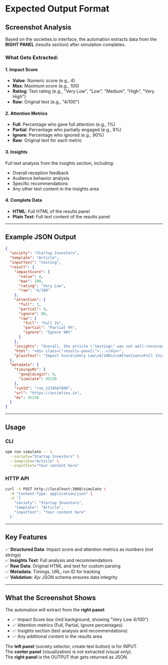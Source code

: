 # Expected Output Format

## Screenshot Analysis

Based on the societies.io interface, the automation extracts data from the **RIGHT PANEL** (results section) after simulation completes.

### What Gets Extracted:

#### 1. Impact Score
- **Value**: Numeric score (e.g., 4)
- **Max**: Maximum score (e.g., 100)
- **Rating**: Text rating (e.g., "Very Low", "Low", "Medium", "High", "Very High")
- **Raw**: Original text (e.g., "4/100")

#### 2. Attention Metrics
- **Full**: Percentage who gave full attention (e.g., 1%)
- **Partial**: Percentage who partially engaged (e.g., 9%)
- **Ignore**: Percentage who ignored (e.g., 90%)
- **Raw**: Original text for each metric

#### 3. Insights
Full text analysis from the insights section, including:
- Overall reception feedback
- Audience behavior analysis
- Specific recommendations
- Any other text content in the insights area

#### 4. Complete Data
- **HTML**: Full HTML of the results panel
- **Plain Text**: Full text content of the results panel

---

## Example JSON Output

```json
{
  "society": "Startup Investors",
  "template": "Article",
  "inputText": "testing",
  "result": {
    "impactScore": {
      "value": 4,
      "max": 100,
      "rating": "Very Low",
      "raw": "4/100"
    },
    "attention": {
      "full": 1,
      "partial": 9,
      "ignore": 90,
      "raw": {
        "full": "Full 1%",
        "partial": "Partial 9%",
        "ignore": "Ignore 90%"
      }
    },
    "insights": "Overall, the article \"testing\" was not well-received by your target audience.\n\nThe overwhelming majority quickly skimmed or ignored the content, seeking more substance.\n\nThe title \"testing\" is too vague; a specific title is needed to grab attention.",
    "html": "<div class=\"results-panel\">...</div>",
    "plainText": "Impact Score\nVery Low\n4/100\n\nAttention\nFull 1%\nPartial 9%\nIgnore 90%\n\nInsights\nOverall, the article \"testing\" was not well-received..."
  },
  "metadata": {
    "timingsMs": {
      "googleLogin": 0,
      "simulate": 45230
    },
    "runId": "run_1234567890",
    "url": "https://societies.io",
    "ms": 45230
  }
}
```

---

## Usage

### CLI
```bash
npm run simulate -- \
  --society="Startup Investors" \
  --template="Article" \
  --inputText="Your content here"
```

### HTTP API
```bash
curl -X POST http://localhost:3000/simulate \
  -H "Content-Type: application/json" \
  -d '{
    "society": "Startup Investors",
    "template": "Article",
    "inputText": "Your content here"
  }'
```

---

## Key Features

✅ **Structured Data**: Impact score and attention metrics as numbers (not strings)  
✅ **Insights Text**: Full analysis and recommendations  
✅ **Raw Data**: Original HTML and text for custom parsing  
✅ **Metadata**: Timings, URL, run ID for tracking  
✅ **Validation**: Ajv JSON schema ensures data integrity  

---

## What the Screenshot Shows

The automation will extract from the **right panel**:
- ✅ Impact Score box (red background, showing "Very Low 4/100")
- ✅ Attention metrics (Full, Partial, Ignore percentages)
- ✅ Insights section (text analysis and recommendations)
- ✅ Any additional content in the results area

The **left panel** (society selector, create test button) is for INPUT.  
The **center panel** (visualization) is not extracted (visual only).  
The **right panel** is the OUTPUT that gets returned as JSON.

